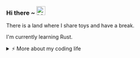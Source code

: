 ### Hi there ~ <img src="https://user-images.githubusercontent.com/1303154/88677602-1635ba80-d120-11ea-84d8-d263ba5fc3c0.gif" width="24px" alt="hi">

There is a land where I share toys and have a break.

I'm currently learning Rust.

<details>
<summary>⚡️ More about my coding life</summary>
<br />

<!--START_SECTION:waka-->
![Code Time](http://img.shields.io/badge/Code%20Time-0%20secs-blue)

![Profile Views](http://img.shields.io/badge/Profile%20Views-0-blue)

**🐱 My GitHub Data** 

> 📦 341.7 kB Used in GitHub's Storage 
 > 
> 🏆 175 Contributions in the Year 2025
 > 
> 🚫 Not Opted to Hire
 > 
> 📜 13 Public Repositories 
 > 
> 🔑 12 Private Repositories 
 > 
**I'm an Early 🐤** 

```text
🌞 Morning                98 commits          ██████░░░░░░░░░░░░░░░░░░░   22.43 % 
🌆 Daytime                171 commits         ██████████░░░░░░░░░░░░░░░   39.13 % 
🌃 Evening                123 commits         ███████░░░░░░░░░░░░░░░░░░   28.15 % 
🌙 Night                  45 commits          ███░░░░░░░░░░░░░░░░░░░░░░   10.30 % 
```
📅 **I'm Most Productive on Friday** 

```text
Monday                   53 commits          ███░░░░░░░░░░░░░░░░░░░░░░   12.13 % 
Tuesday                  81 commits          █████░░░░░░░░░░░░░░░░░░░░   18.54 % 
Wednesday                58 commits          ███░░░░░░░░░░░░░░░░░░░░░░   13.27 % 
Thursday                 68 commits          ████░░░░░░░░░░░░░░░░░░░░░   15.56 % 
Friday                   98 commits          ██████░░░░░░░░░░░░░░░░░░░   22.43 % 
Saturday                 47 commits          ███░░░░░░░░░░░░░░░░░░░░░░   10.76 % 
Sunday                   32 commits          ██░░░░░░░░░░░░░░░░░░░░░░░   07.32 % 
```


📊 **This Week I Spent My Time On** 

```text
🕑︎ Time Zone: Asia/Shanghai

💬 Programming Languages: 
No Activity Tracked This Week

🔥 Editors: 
No Activity Tracked This Week

🐱‍💻 Projects: 
No Activity Tracked This Week

💻 Operating System: 
No Activity Tracked This Week
```

**I Mostly Code in Python** 

```text
JavaScript               3 repos             ███░░░░░░░░░░░░░░░░░░░░░░   12.00 % 
Shell                    2 repos             ██░░░░░░░░░░░░░░░░░░░░░░░   08.00 % 
Rust                     2 repos             ██░░░░░░░░░░░░░░░░░░░░░░░   08.00 % 
Just                     1 repo              █░░░░░░░░░░░░░░░░░░░░░░░░   04.00 % 
C#                       1 repo              █░░░░░░░░░░░░░░░░░░░░░░░░   04.00 % 
```




 Last Updated on 12/08/2025 19:01:56 UTC
<!--END_SECTION:waka-->

![Top Langs](https://github-readme-stats.vercel.app/api/top-langs/?username=gitduk&layout=compact&hide=css,html)

![gitduk's github stats](https://github-readme-stats.vercel.app/api?username=gitduk&count_private=true&show_icons=true&theme=onedark)
</details>
